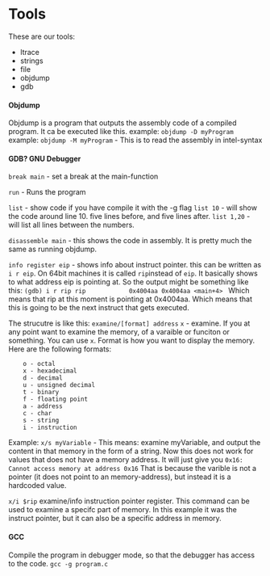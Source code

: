 # Tools

These are our tools:
- ltrace
- strings
- file
- objdump
- gdb

#### Objdump
Objdump is a program that outputs the assembly code of a compiled program. It ca be executed like this.
example: `objdump -D myProgram`
example: `objdump -M myProgram` - This is to read the assembly in intel-syntax

#### GDB? GNU Debugger
`break main` - set a break at the main-function

`run` - Runs the program
 
`list` - show code if you have compile it with the -g flag
`list 10` - will show the code around line 10. five lines before, and five lines after.
`list 1,20` - will list all lines between the numbers.

`disassemble main` - this shows the code in assembly. It is pretty much the same as running objdump.

`info register eip` - shows info about instruct pointer. this can be written as `i r eip`. On 64bit machines it is called `rip`instead of `eip`. It basically shows to what address eip is pointing at. So the output might be something like this:
`(gdb) i r rip
rip            0x4004aa	0x4004aa <main+4>
`
Which means that rip at this moment is pointing at 0x4004aa. Which means that this is going to be the next instruct that gets executed.

The strucutre is like this:
`examine/[format] address`
`x` - examine. If you at any point want to examine the memory, of a varaible or funciton or something. You can use `x`.
Format is how you want to display the memory. Here are the following formats:
```
    o - octal
    x - hexadecimal
    d - decimal
    u - unsigned decimal
    t - binary
    f - floating point
    a - address
    c - char
    s - string
    i - instruction
```

Example:
`x/s myVariable` - This means: examine myVariable, and output the content in that memory in the form of a string.
Now this does not work for values that does not have a memory address. It will just give you `0x16:	Cannot access memory at address 0x16`
That is because the varible is not a pointer (it does not point to an memory-address), but instead it is a hardcoded value.

`x/i $rip` examine/info instruction pointer register. This command can be used to examine a specifc part of memory. In this example it was the instruct pointer, but it can also be a specific address in memory. 

#### GCC
Compile the program in debugger mode, so that the debugger has access to the code.
`gcc -g program.c`

